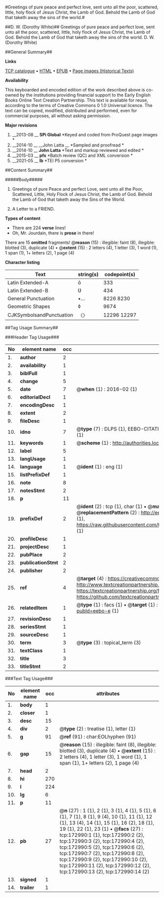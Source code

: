 #Greetings of pure peace and perfect love, sent unto all the poor, scattered, little, holy flock of Jesus Christ, the Lamb of God. Behold the Lamb of God that taketh away the sins of the world.#

##D. W. (Dorothy White)##
Greetings of pure peace and perfect love, sent unto all the poor, scattered, little, holy flock of Jesus Christ, the Lamb of God. Behold the Lamb of God that taketh away the sins of the world.
D. W. (Dorothy White)

##General Summary##

**Links**

[TCP catalogue](http://www.ota.ox.ac.uk/tcp/)  • 
[HTML](http://tei.it.ox.ac.uk/tcp/Texts-HTML/free/A96/A96338.html)  • 
[EPUB](http://tei.it.ox.ac.uk/tcp/Texts-EPUB/free/A96/A96338.epub) • 
[Page images (Historical Texts)](https://historicaltexts.jisc.ac.uk/eebo-47683533e)

**Availability**

This keyboarded and encoded edition of the work described above is co-owned by the
    institutions providing financial support to the Early English Books Online Text Creation
    Partnership. This text is available for reuse, according to the terms of  Creative Commons 0 1.0 Universal
    licence. The text can be copied, modified, distributed and performed, even for commercial
    purposes, all without asking permission.

**Major revisions**

1. __2013-08 __ __SPi Global__ *Keyed and coded from ProQuest page images *
1. __2014-10 __ __John Latta __ *Sampled and proofread *
1. __2014-10 __ __John Latta__ *Text and markup reviewed and edited *
1. __2015-03 __ __pfs__ *Batch review (QC) and XML conversion *
1. __2021-05 __ __lb__ *TEI P5 conversion *

##Content Summary##

#####Body#####

1. Greetings of pure Peace and perfect Love, sent unto all the Poor, Scattered, Little, Holy Flock of Jesus Christ, the Lamb of God. Behold the Lamb of God that taketh away the Sins of the World.

1. A Letter to a FRIEND.

**Types of content**

  * There are 224 **verse** lines!
  * Oh, Mr. Jourdain, there is **prose** in there!

There are 15 **omitted** fragments! 
 @__reason__ (15) : illegible: faint (8), illegible: blotted (3), duplicate (4)  •  @__extent__ (15) : 2 letters (4), 1 letter (3), 1 word (1), 1 span (1), 1+ letters (2), 1 page (4)

**Character listing**


|Text|string(s)|codepoint(s)|
|---|---|---|
|Latin Extended-A|ō|333|
|Latin Extended-B|Ʋ|434|
|General Punctuation|•…|8226 8230|
|Geometric Shapes|◊|9674|
|CJKSymbolsandPunctuation|〈〉|12296 12297|

##Tag Usage Summary##

###Header Tag Usage###

|No|element name|occ|attributes|
|---|---|---|---|
|1.|__author__|2||
|2.|__availability__|1||
|3.|__biblFull__|1||
|4.|__change__|5||
|5.|__date__|7| @__when__ (1) : 2016-02 (1)|
|6.|__editorialDecl__|1||
|7.|__encodingDesc__|1||
|8.|__extent__|2||
|9.|__fileDesc__|1||
|10.|__idno__|7| @__type__ (7) : DLPS (1), EEBO-CITATION (1), VID (1), EEBO-PROQUEST (1), STC (2), OCLC (1)|
|11.|__keywords__|1| @__scheme__ (1) : http://authorities.loc.gov/ (1)|
|12.|__label__|5||
|13.|__langUsage__|1||
|14.|__language__|1| @__ident__ (1) : eng (1)|
|15.|__listPrefixDef__|1||
|16.|__note__|8||
|17.|__notesStmt__|2||
|18.|__p__|11||
|19.|__prefixDef__|2| @__ident__ (2) : tcp (1), char (1)  •  @__matchPattern__ (2) : ([0-9\-]+):([0-9IVX]+) (1), (.+) (1)  •  @__replacementPattern__ (2) : http://eebo.chadwyck.com/downloadtiff?vid=$1&page=$2 (1), https://raw.githubusercontent.com/textcreationpartnership/Texts/master/tcpchars.xml#$1 (1)|
|20.|__profileDesc__|1||
|21.|__projectDesc__|1||
|22.|__pubPlace__|2||
|23.|__publicationStmt__|2||
|24.|__publisher__|2||
|25.|__ref__|4| @__target__ (4) : https://creativecommons.org/publicdomain/zero/1.0/ (1), http://www.textcreationpartnership.org/docs/. (1), https://textcreationpartnership.org/faq/#faq05 (1), https://github.com/textcreationpartnership (1)|
|26.|__relatedItem__|1| @__type__ (1) : facs (1)  •  @__target__ (1) : https://data.historicaltexts.jisc.ac.uk/view?pubId=eebo-e (1)|
|27.|__revisionDesc__|1||
|28.|__seriesStmt__|1||
|29.|__sourceDesc__|1||
|30.|__term__|3| @__type__ (3) : topical_term (3)|
|31.|__textClass__|1||
|32.|__title__|3||
|33.|__titleStmt__|2||


###Text Tag Usage###

|No|element name|occ|attributes|
|---|---|---|---|
|1.|__body__|1||
|2.|__closer__|1||
|3.|__desc__|15||
|4.|__div__|2| @__type__ (2) : treatise (1), letter (1)|
|5.|__g__|91| @__ref__ (91) : char:EOLhyphen (91)|
|6.|__gap__|15| @__reason__ (15) : illegible: faint (8), illegible: blotted (3), duplicate (4)  •  @__extent__ (15) : 2 letters (4), 1 letter (3), 1 word (1), 1 span (1), 1+ letters (2), 1 page (4)|
|7.|__head__|2||
|8.|__hi__|270||
|9.|__l__|224||
|10.|__lg__|6||
|11.|__p__|11||
|12.|__pb__|27| @__n__ (27) : 1 (1), 2 (1), 3 (1), 4 (1), 5 (1), 6 (1), 7 (1), 8 (1), 9 (4), 10 (1), 11 (1), 12 (1), 13 (4), 14 (1), 15 (1), 16 (2), 18 (1), 19 (1), 22 (1), 23 (1)  •  @__facs__ (27) : tcp:172990:1 (1), tcp:172990:2 (2), tcp:172990:3 (2), tcp:172990:4 (2), tcp:172990:5 (2), tcp:172990:6 (2), tcp:172990:7 (2), tcp:172990:8 (2), tcp:172990:9 (2), tcp:172990:10 (2), tcp:172990:11 (2), tcp:172990:12 (2), tcp:172990:13 (2), tcp:172990:14 (2)|
|13.|__signed__|1||
|14.|__trailer__|1||
